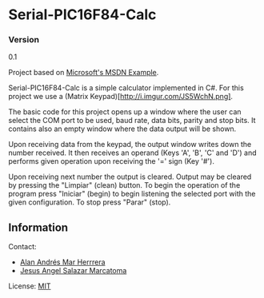 # Serial-PIC16F84-Calc
### Version
0.1

Project based on [Microsoft's MSDN Example](https://code.msdn.microsoft.com/windowsdesktop/SerialPort-brief-Example-ac0d5004).

Serial-PIC16F84-Calc is a simple calculator implemented in C#. For this project we use a (Matrix Keypad)[http://i.imgur.com/JS5WchN.png].

The basic code for this project opens up a window where the user can select the COM port to be used, baud rate, data bits, parity and stop bits. It contains also an empty window where the data output will be shown.

Upon receiving data from the keypad, the output window writes down the number received. It then receives an operand (Keys 'A', 'B', 'C' and 'D') and performs given operation upon receiving the '=' sign (Key '#').

Upon receiving next number the output is cleared. Output may be cleared by pressing the "Limpiar" (clean) button. To begin the operation of the program press "Iniciar" (begin) to begin listening the selected port with the given configuration. To stop press "Parar" (stop).

Information
----
Contact:
   - [Alan Andrés Mar Herrrera](alan75_mar@hotmail.com)
   - [Jesus Angel Salazar Marcatoma](missing@gmail.com)

License: [MIT](http://opensource.org/licenses/MIT)
